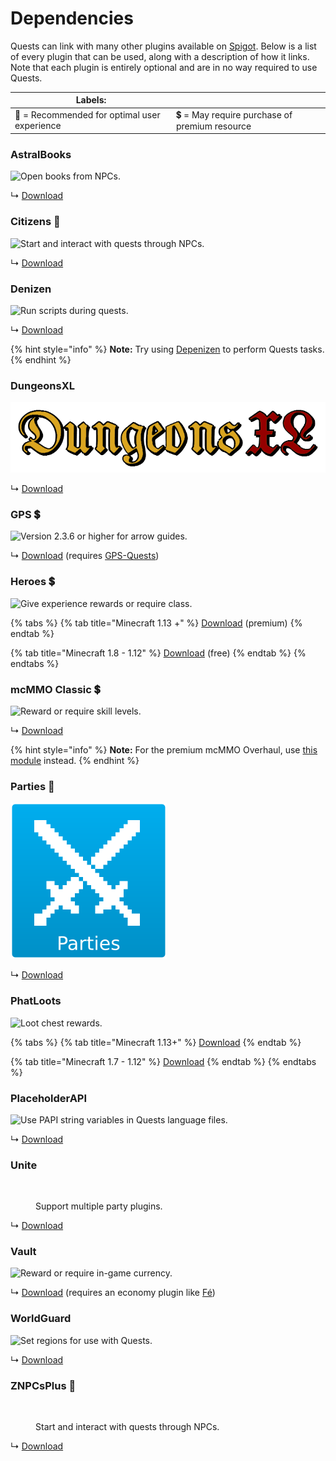 # Dependencies

Quests can link with many other plugins available on [Spigot](https://www.spigotmc.org/). Below is a list of every plugin that can be used, along with a description of how it links. Note that each plugin is entirely optional and are in no way required to use Quests.

| Labels:                                      |                                               |
| -------------------------------------------- | --------------------------------------------- |
| 🌟 = Recommended for optimal user experience | 💲 = May require purchase of premium resource |

### AstralBooks

![Open books from NPCs.](https://camo.githubusercontent.com/a946d5d41882bd0e9ae444259bb863592f27a179cd134a040cabffb72274af20/68747470733a2f2f7777772e737069676f746d632e6f72672f646174612f7265736f757263655f69636f6e732f33372f33373436352e6a7067)

↳ [Download](https://www.spigotmc.org/resources/citizensbooks.37465/)

### Citizens 🌟

![Start and interact with quests through NPCs.](https://camo.githubusercontent.com/0291e7fb6eaf46ac9d03bbb164c0da5592bb01d1125ce1908ccda4bfe9322b6a/68747470733a2f2f77696b692e636974697a656e736e7063732e636f2f696d616765732f312f31622f576f72646d61726b2e706e67)

↳ [Download](https://www.spigotmc.org/resources/citizens.13811/)

### Denizen

![Run scripts during quests.](https://camo.githubusercontent.com/7f9cdc61cb0c90d0b14bb6cb853222fc9f9d4f6fb338b2fdf4f9e3b455a56cd9/68747470733a2f2f692e616c6578676f6f6477696e2e6d656469612f692f6d6973632f6535333961392e706e67)

↳ [Download](https://www.spigotmc.org/resources/denizen.21039/)

{% hint style="info" %}
**Note:** Try using [Depenizen](https://ci.citizensnpcs.co/job/Depenizen/) to perform Quests tasks.
{% endhint %}

### DungeonsXL

![Create and join groups to complete quests en masse.](../.gitbook/assets/DungeonsXL.png)

↳ [Download](https://www.spigotmc.org/resources/dungeonsxl.9488/)

### GPS 💲

![Version 2.3.6 or higher for arrow guides.](https://camo.githubusercontent.com/b7330dd49cc77246b603c4802ebcffcecedbc9d9cd4ddba147d24fe0e06e10b9/68747470733a2f2f692e696d6775722e636f6d2f484a5979487a4d2e706e67)

↳ [Download](https://www.spigotmc.org/resources/gps-1-9-1-13-2-the-first-ever-minecraft-global-positioning-system.53672/) (requires [GPS-Quests](https://pikamug.gitbook.io/quests/casual/bridge-plugins#gps-quests))

### Heroes 💲

![Give experience rewards or require class.](https://camo.githubusercontent.com/a22173723e927d32f02f6a8d5f1ecb0ef4cd32c993700f34e6de00b64b5a3f4d/687474703a2f2f692e696d6775722e636f6d2f386a46634656592e706e67)

{% tabs %}
{% tab title="Minecraft 1.13 +" %}
[Download](https://www.spigotmc.org/resources/%E2%9A%94-heroes-premium-%E2%9A%94.24734/) (premium)
{% endtab %}

{% tab title="Minecraft 1.8 -  1.12" %}
[Download](https://www.spigotmc.org/resources/heroes-legacy.305/) (free)
{% endtab %}
{% endtabs %}

### mcMMO Classic 💲

![Reward or require skill levels.](https://camo.githubusercontent.com/bacd0f447ea7e426c865dcc9168e9f69e7cf61beb9e454178427926e0c82410a/68747470733a2f2f692e696d6775722e636f6d2f31745830692e706e67)

↳ [Download](https://www.spigotmc.org/resources/official-mcmmo-classic.2445/)

{% hint style="info" %}
**Note:** For the premium mcMMO Overhaul, use [this module](https://pikamug.gitbook.io/quests/casual/modules#mcmmo-overhaul) instead.
{% endhint %}

### Parties 🌟

![Create and join parties to complete quests en masse.](https://raw.githubusercontent.com/AlessioDP/Parties/master/logo.png)

↳ [Download](https://www.spigotmc.org/resources/parties-an-advanced-parties-manager.3709/)

### PhatLoots

![Loot chest rewards.](https://camo.githubusercontent.com/46d7f1ad0aa4beed0bbd5c2e36118a1fd357fbd033169239720959811b53db83/68747470733a2f2f692e696d6775722e636f6d2f794869504a46682e706e67)

{% tabs %}
{% tab title="Minecraft 1.13+" %}
[Download](https://www.spigotmc.org/resources/phatloots-loot-tables-conditions-block-loots-mob-drops-1-13-1-16.68925/)
{% endtab %}

{% tab title="Minecraft 1.7 - 1.12" %}
[Download](http://codisimus.com/phatloots)
{% endtab %}
{% endtabs %}

### PlaceholderAPI

![Use PAPI string variables in Quests language files.](https://camo.githubusercontent.com/5f030c112dc1e7fcf18f44ce6a34e86d71a283797ecd88a776fff28af556f8a5/68747470733a2f2f692e696d6775722e636f6d2f366b6b3872374e2e706e67)

↳ [Download](https://www.spigotmc.org/resources/placeholderapi.6245/)

### Unite

<figure><img src="https://i.imgur.com/8CSt94n.png" alt=""><figcaption><p>Support multiple party plugins.</p></figcaption></figure>

↳ [Download](https://www.spigotmc.org/resources/unite.95217/)

### Vault

![Reward or require in-game currency.](https://camo.githubusercontent.com/713822b836312741b9b531a55774bfc57291c0f62296d70943118ee493b1df0a/68747470733a2f2f6d656469612e666f72676563646e2e6e65742f6174746163686d656e74732f3133342f3336312f7661756c742e706e67)

↳ [Download](https://www.spigotmc.org/resources/vault.34315/) (requires an economy plugin like [Fé](https://www.spigotmc.org/resources/fe.723/))

### WorldGuard

![Set regions for use with Quests.](https://camo.githubusercontent.com/55a494e4c5676605026ac22ae2c59e3097e9987e58196f04686418b51342a917/68747470733a2f2f692e696d6775722e636f6d2f53426b6b7a454e2e706e67)

↳ [Download](https://dev.bukkit.org/projects/worldguard/files)

### ZNPCsPlus 🌟

<figure><img src="https://www.spigotmc.org/data/resource_icons/109/109380.jpg" alt=""><figcaption><p>Start and interact with quests through NPCs.</p></figcaption></figure>

↳ [Download](https://www.spigotmc.org/resources/znpcsplus.109380/)
